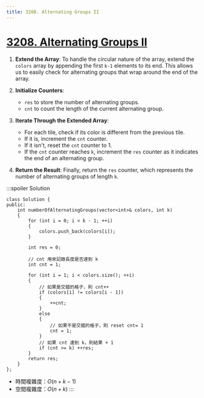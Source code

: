 ```yaml
---
title: 3208. Alternating Groups II
---
```


# [3208\. Alternating Groups II](https://leetcode.com/problems/alternating-groups-ii/)

1.  **Extend the Array**: To handle the circular nature of the array, extend the `colors` array by appending the first `k-1` elements to its end. This allows us to easily check for alternating groups that wrap around the end of the array.

2.  **Initialize Counters**:

    -   `res` to store the number of alternating groups.
    -   `cnt` to count the length of the current alternating group.
3.  **Iterate Through the Extended Array**:

    -   For each tile, check if its color is different from the previous tile.
    -   If it is, increment the `cnt` counter.
    -   If it isn't, reset the `cnt` counter to 1.
    -   If the `cnt` counter reaches `k`, increment the `res` counter as it indicates the end of an alternating group.
4.  **Return the Result**: Finally, return the `res` counter, which represents the number of alternating groups of length `k`.

:::spoiler Solution
```cpp=
class Solution {
public:
    int numberOfAlternatingGroups(vector<int>& colors, int k)
    {
        for (int i = 0; i < k - 1; ++i)
        {
            colors.push_back(colors[i]);
        }

        int res = 0;

        // cnt 用來記錄長度是否達到 k
        int cnt = 1;

        for (int i = 1; i < colors.size(); ++i)
        {
            // 如果是交錯的格子，則 cnt++
            if (colors[i] != colors[i - 1])
            {
                ++cnt;
            }
            else
            {
                // 如果不是交錯的格子，則 reset cnt= 1
                cnt = 1;
            }
            // 如果 cnt 達到 k，則結果 + 1
            if (cnt >= k) ++res;
        }
        return res;
    }
};
```
- 時間複雜度：$O(n + k - 1)$
- 空間複雜度：$O(n + k)$
:::
